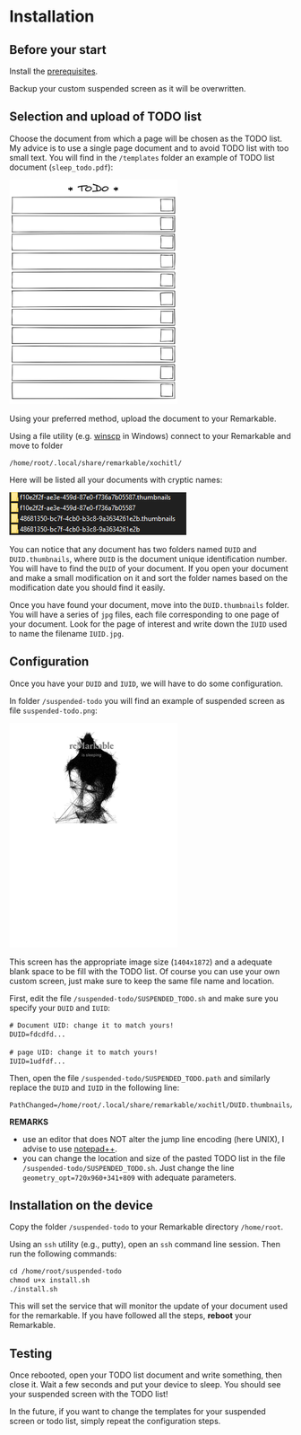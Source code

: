 # Installation

## Before your start

Install the [prerequisites](prerequisities.md). 

Backup your custom suspended screen as it will be overwritten.

## Selection and upload of TODO list

Choose the document from which a page will be chosen as the TODO list. My advice is to use a single page document and to avoid TODO list with too small text. You will find in the `/templates` folder an example of TODO list document (`sleep_todo.pdf`):

![example of todo list](sleep_todo_sample.png)

Using your preferred method, upload the document to your Remarkable.

Using a file utility (e.g. [winscp]() in Windows) connect to your Remarkable and move to folder

    /home/root/.local/share/remarkable/xochitl/

Here will be listed all your documents with cryptic names:

![files](files.png)

You can notice that any document has two folders named `DUID` and `DUID.thumbnails`, where `DUID` is the document unique identification number. You will have to find the `DUID` of your document. If you open your document and make a small modification on it and sort the folder names based on the modification date you should find it easily. 

Once you have found your document, move into the `DUID.thumbnails` folder. You will have a series of `jpg` files, each file corresponding to one page of your document. Look for the page of interest and write down the `IUID` used to name the filename `IUID.jpg`.  

## Configuration

Once you have your `DUID` and `IUID`, we will have to do some configuration. 

In folder `/suspended-todo` you will find an example of suspended screen as file `suspended-todo.png`:

![example of todo list](suspended_template_sample.png)

This screen has the appropriate image size (`1404x1872`) and a adequate blank space to be fill with the TODO list. Of course you can use your own custom screen, just make sure to keep the same file name and location.

First, edit the file `/suspended-todo/SUSPENDED_TODO.sh` and make sure you specify your `DUID` and `IUID`:

    # Document UID: change it to match yours!
    DUID=fdcdfd...

    # page UID: change it to match yours!
    IUID=1udfdf...


Then, open the file `/suspended-todo/SUSPENDED_TODO.path` and similarly replace the `DUID` and `IUID` in the following line:

    PathChanged=/home/root/.local/share/remarkable/xochitl/DUID.thumbnails/IUID.jpg

**REMARKS**
* use an editor that does NOT alter the jump line encoding (here UNIX), I advise to use [notepad++](https://notepad-plus-plus.org/downloads/).
* you can change the location and size of the pasted TODO list in the file `/suspended-todo/SUSPENDED_TODO.sh`. Just change the line `geometry_opt=720x960+341+809` with adequate parameters.

## Installation on the device

Copy the folder `/suspended-todo` to your Remarkable directory `/home/root`.

Using an `ssh` utility (e.g., putty), open an `ssh` command line session. Then run the following commands:

    cd /home/root/suspended-todo    
    chmod u+x install.sh
    ./install.sh

This will set the service that will monitor the update of your document used for the remarkable. If you have followed all the steps, **reboot** your Remarkable.

## Testing

Once rebooted, open your TODO list document and write something, then close it. Wait a few seconds and put your device to sleep. You should see your suspended screen with the TODO list!

In the future, if you want to change the templates for your suspended screen or todo list, simply repeat the configuration steps.  

